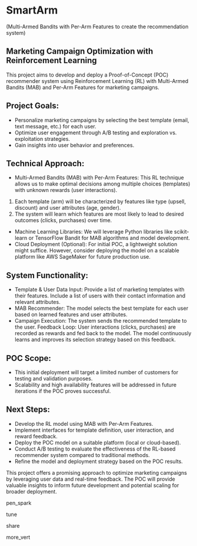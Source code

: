 # SmartArm
(Multi-Armed Bandits with Per-Arm Features to create the recommendation system)

## Marketing Campaign Optimization with Reinforcement Learning
This project aims to develop and deploy a Proof-of-Concept (POC) recommender system using Reinforcement Learning (RL) with Multi-Armed Bandits (MAB) and Per-Arm Features for marketing campaigns.

## Project Goals:

* Personalize marketing campaigns by selecting the best template (email, text message, etc.) for each user.
* Optimize user engagement through A/B testing and exploration vs. exploitation strategies.
* Gain insights into user behavior and preferences.
  
## Technical Approach:

* Multi-Armed Bandits (MAB) with Per-Arm Features: This RL technique allows us to make optimal decisions among multiple choices (templates) with unknown rewards (user interactions).
1. Each template (arm) will be characterized by features like type (upsell, discount) and user attributes (age, gender).
2.  The system will learn which features are most likely to lead to desired outcomes (clicks, purchases) over time.
* Machine Learning Libraries: We will leverage Python libraries like scikit-learn or TensorFlow Bandit for MAB algorithms and model development.
* Cloud Deployment (Optional): For initial POC, a lightweight solution might suffice. However, consider deploying the model on a scalable platform like AWS SageMaker for future production use.
  
## System Functionality:

* Template & User Data Input:
Provide a list of marketing templates with their features.
Include a list of users with their contact information and relevant attributes.
* MAB Recommender:
The model selects the best template for each user based on learned features and user attributes.
* Campaign Execution:
The system sends the recommended template to the user.
Feedback Loop:
User interactions (clicks, purchases) are recorded as rewards and fed back to the model.
The model continuously learns and improves its selection strategy based on this feedback.

## POC Scope:

* This initial deployment will target a limited number of customers for testing and validation purposes.
* Scalability and high availability features will be addressed in future iterations if the POC proves successful.
  
## Next Steps:

* Develop the RL model using MAB with Per-Arm Features.
* Implement interfaces for template definition, user interaction, and reward feedback.
* Deploy the POC model on a suitable platform (local or cloud-based).
* Conduct A/B testing to evaluate the effectiveness of the RL-based recommender system compared to traditional methods.
* Refine the model and deployment strategy based on the POC results.
  
This project offers a promising approach to optimize marketing campaigns by leveraging user data and real-time feedback. The POC will provide valuable insights to inform future development and potential scaling for broader deployment.

pen_spark




tune

share


more_vert


